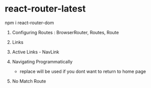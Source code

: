 # react-router-latest

npm i react-router-dom

1. Configuring Routes : BrowserRouter, Routes, Route

2. Links

3. Active Links - NavLink

4. Navigating Programmatically
    - replace will be used if you dont want to return to home page

5. No Match Route